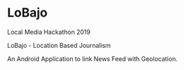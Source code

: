 # LoBajo
Local Media Hackathon 2019

LoBajo - Location Based Journalism

An Android Application to link News Feed with Geolocation.
